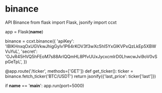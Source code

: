 # binance
API Binance
from flask import Flask, jsonify
import ccxt

app = Flask(__name__)

binance = ccxt.binance({
    'apiKey': 'IBIKHnxqOxUGVkwJhigGyIv1P64rKOV3f3wXc5hI5YxGlKVPxQzLkEp5XBWVuYuL',
    'secret': 'OJvR45HVQ5hFEoM7s88ArlQQmHL8PfvUUxJycxcmlrD0LhwcwJvi9oV0vSpGeTpL',
})

@app.route('/ticker', methods=['GET'])
def get_ticker():
    ticker = binance.fetch_ticker('BTC/USDT')
    return jsonify({'last_price': ticker['last']})

if __name__ == '__main__':
    app.run(port=5000)
